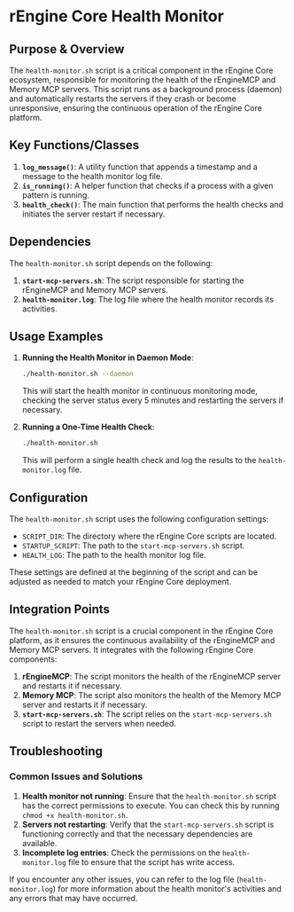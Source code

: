 # rEngine Core Health Monitor

## Purpose & Overview

The `health-monitor.sh` script is a critical component in the rEngine Core ecosystem, responsible for monitoring the health of the rEngineMCP and Memory MCP servers. This script runs as a background process (daemon) and automatically restarts the servers if they crash or become unresponsive, ensuring the continuous operation of the rEngine Core platform.

## Key Functions/Classes

1. **`log_message()`**: A utility function that appends a timestamp and a message to the health monitor log file.
2. **`is_running()`**: A helper function that checks if a process with a given pattern is running.
3. **`health_check()`**: The main function that performs the health checks and initiates the server restart if necessary.

## Dependencies

The `health-monitor.sh` script depends on the following:

1. **`start-mcp-servers.sh`**: The script responsible for starting the rEngineMCP and Memory MCP servers.
2. **`health-monitor.log`**: The log file where the health monitor records its activities.

## Usage Examples

1. **Running the Health Monitor in Daemon Mode**:

   ```bash
   ./health-monitor.sh --daemon
   ```

   This will start the health monitor in continuous monitoring mode, checking the server status every 5 minutes and restarting the servers if necessary.

1. **Running a One-Time Health Check**:

   ```bash
   ./health-monitor.sh
   ```

   This will perform a single health check and log the results to the `health-monitor.log` file.

## Configuration

The `health-monitor.sh` script uses the following configuration settings:

- `SCRIPT_DIR`: The directory where the rEngine Core scripts are located.
- `STARTUP_SCRIPT`: The path to the `start-mcp-servers.sh` script.
- `HEALTH_LOG`: The path to the health monitor log file.

These settings are defined at the beginning of the script and can be adjusted as needed to match your rEngine Core deployment.

## Integration Points

The `health-monitor.sh` script is a crucial component in the rEngine Core platform, as it ensures the continuous availability of the rEngineMCP and Memory MCP servers. It integrates with the following rEngine Core components:

1. **rEngineMCP**: The script monitors the health of the rEngineMCP server and restarts it if necessary.
2. **Memory MCP**: The script also monitors the health of the Memory MCP server and restarts it if necessary.
3. **`start-mcp-servers.sh`**: The script relies on the `start-mcp-servers.sh` script to restart the servers when needed.

## Troubleshooting

### Common Issues and Solutions

1. **Health monitor not running**: Ensure that the `health-monitor.sh` script has the correct permissions to execute. You can check this by running `chmod +x health-monitor.sh`.
2. **Servers not restarting**: Verify that the `start-mcp-servers.sh` script is functioning correctly and that the necessary dependencies are available.
3. **Incomplete log entries**: Check the permissions on the `health-monitor.log` file to ensure that the script has write access.

If you encounter any other issues, you can refer to the log file (`health-monitor.log`) for more information about the health monitor's activities and any errors that may have occurred.
